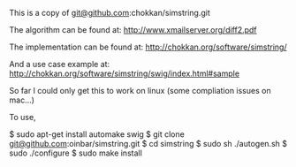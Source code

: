 This is a copy of 
git@github.com:chokkan/simstring.git

The algorithm can be found at:
http://www.xmailserver.org/diff2.pdf

The implementation can be found at:
http://chokkan.org/software/simstring/

And a use case example at:
http://chokkan.org/software/simstring/swig/index.html#sample


So far I could only get this to work on linux (some compliation issues on mac...)



To use,

$ sudo apt-get install automake swig
$ git clone git@github.com:oinbar/simstring.git
$ cd simstring
$ sudo sh ./autogen.sh
$ sudo ./configure
$ sudo make install